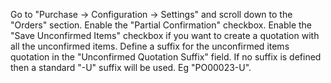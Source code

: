 Go to "Purchase -> Configuration -> Settings" and scroll down to the "Orders" section.
Enable the "Partial Confirmation" checkbox.
Enable the "Save Unconfirmed Items" checkbox if you want to create a quotation with all the unconfirmed items.
Define a suffix for the unconfirmed items quotation in the "Unconfirmed Quotation Suffix" field. If no suffix is defined then a standard "-U" suffix will be used. Eg "PO00023-U".